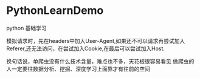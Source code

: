 # PythonLearnDemo
python 基础学习


模拟请求时，先在headers中加入User-Agent,如果还不可以请求再尝试加入Referer,还无法访问，在尝试加入Cookie,在最后可以尝试加入Host.


换句话说，单爬虫没有什么技术含量，难点也不多，天花板很容易看见
做爬虫的人一定要往数据分析、挖掘、深度学习上面靠才有往前的空间
